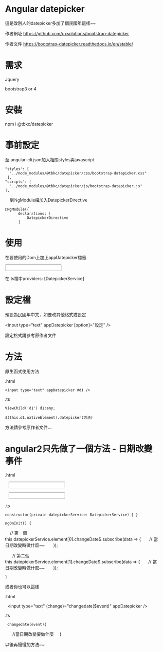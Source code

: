 # Angular datepicker

這是改別人的datepicker多加了個民國年這樣~~

作者網址
https://github.com/uxsolutions/bootstrap-datepicker

作者文件
https://bootstrap-datepicker.readthedocs.io/en/stable/

# 需求

Jquery

bootstrap3 or 4

# 安裝

npm i @tbkc/datepicker

# 事前設定

至.angular-cli.json加入相關styles與javascript

    "styles": [
      "../node_modules/@tbkc/datepicker/css/bootstrap-datepicker.css"
     ],
    "scripts": [
      "../node_modules/@tbkc/datepicker/js/bootstrap-datepicker.js"
    ],
    
到NgModule檔加入DatepickerDirective

    @NgModule({
          declarations: [
              DatepickerDirective
          ]

# 使用

在要使用的Dom上加上appDatepicker標籤

<input type="text" appDatepicker />

在.ts檔中providers: [DatepickerService]

# 設定檔

預設為民國年中文，如要改其他格式或設定

<input type="text" appDatepicker [option]="設定" />

設定格式請參考原作者文件

# 方法

原生函式使用方法

.html

    <input type="text" appDatepicker #d1 />

.ts

    ViewChild('d1') d1:any;

    $(this.d1.nativeElement).datepicker(方法)

方法請參考原作者文件....

# angular2只先做了一個方法 - 日期改變事件

.html

    <input type="text" appDatepicker />

    <input type="text" appDatepicker />

.ts

    constructor(private datepickerService: DatepickerService) { }
    
    ngOnInit() {
       // 第一個
       this.datepickerService.element[0].changeDate$.subscribe(data => {
         // 當日期改變時做什麼~~
       });
       
       // 第二個
       this.datepickerService.element[1].changeDate$.subscribe(data => {
         // 當日期改變時做什麼~~
       });
       
    }

或者你也可以這樣

.html

     <input type="text" (change)="changedate($event)" appDatepicker />

.ts

     changedate(event){
       //當日期改變要做什麼
     }

以後再慢慢加方法~~
